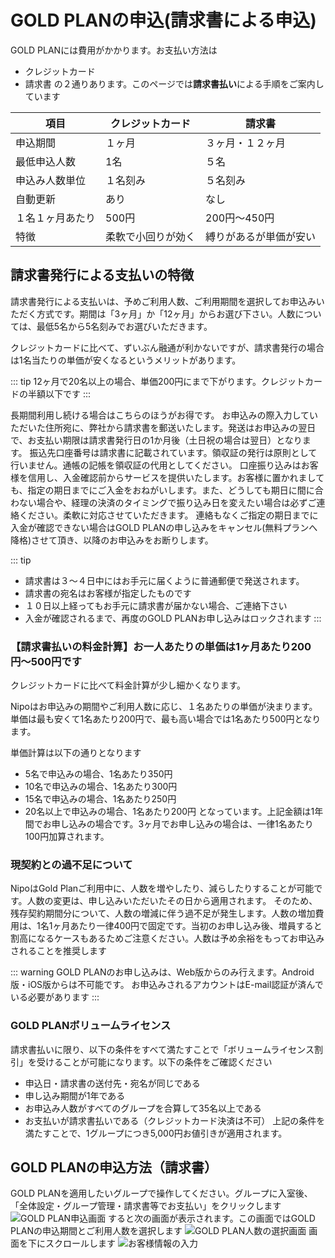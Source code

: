 # GOLD PLANの申込(請求書による申込)
GOLD PLANには費用がかかります。お支払い方法は
- クレジットカード
- 請求書
の２通りあります。このページでは**請求書払い**による手順をご案内しています

| 項目       | クレジットカード  | 請求書         |
| -------- | --------- | ----------- |
| 申込期間     | １ヶ月       | ３ヶ月・１２ヶ月    |
| 最低申込人数   | 1名        | ５名          |
| 申込み人数単位  | １名刻み      | ５名刻み        |
| 自動更新     | あり        | なし          |
| １名１ヶ月あたり | 500円      | 200円〜450円   |
| 特徴       | 柔軟で小回りが効く | 縛りがあるが単価が安い |

## 請求書発行による支払いの特徴
請求書発行による支払いは、予めご利用人数、ご利用期間を選択してお申込みいただく方式です。期間は「3ヶ月」か「12ヶ月」からお選び下さい。人数については、最低5名から5名刻みでお選びいただきます。

クレジットカードに比べて、ずいぶん融通が利かないですが、請求書発行の場合は1名当たりの単価が安くなるというメリットがあります。

::: tip
12ヶ月で20名以上の場合、単価200円にまで下がります。クレジットカードの半額以下です
:::

長期間利用し続ける場合はこちらのほうがお得です。
お申込みの際入力していただいた住所宛に、弊社から請求書を郵送いたします。発送はお申込みの翌日で、お支払い期限は請求書発行日の1か月後（土日祝の場合は翌日）となります。
振込先口座番号は請求書に記載されています。領収証の発行は原則として行いません。通帳の記帳を領収証の代用としてください。
口座振り込みはお客様を信用し、入金確認前からサービスを提供いたします。お客様に置かれましても、指定の期日までにご入金をおねがいします。また、どうしても期日に間に合わない場合や、経理の決済のタイミングで振り込み日を変えたい場合は必ずご連絡ください。柔軟に対応させていただきます。
連絡もなくご指定の期日までに入金が確認できない場合はGOLD PLANの申し込みをキャンセル(無料プランへ降格)させて頂き、以降のお申込みをお断りします。

::: tip
- 請求書は３〜４日中にはお手元に届くように普通郵便で発送されます。
- 請求書の宛名はお客様が指定したものです
- １０日以上経ってもお手元に請求書が届かない場合、ご連絡下さい
- 入金が確認されるまで、再度のGOLD PLANお申し込みはロックされます
:::

### 【請求書払いの料金計算】お一人あたりの単価は1ヶ月あたり200円〜500円です
クレジットカードに比べて料金計算が少し細かくなります。

Nipoはお申込みの期間やご利用人数に応じ、１名あたりの単価が決まります。単価は最も安くて1名あたり200円で、最も高い場合では1名あたり500円となります。

単価計算は以下の通りとなります

- 5名で申込みの場合、1名あたり350円
- 10名で申込みの場合、1名あたり300円
- 15名で申込みの場合、1名あたり250円
- 20名以上で申込みの場合、1名あたり200円
となっています。上記金額は1年間でお申し込みの場合です。3ヶ月でお申し込みの場合は、一律1名あたり100円加算されます。
<Price />


### 現契約との過不足について
NipoはGold Planご利用中に、人数を増やしたり、減らしたりすることが可能です。人数の変更は、申し込みいただいたその日から適用されます。
そのため、残存契約期間分について、人数の増減に伴う過不足が発生します。人数の増加費用は、1名1ヶ月あたり一律400円で固定です。当初のお申し込み後、増員すると割高になるケースもあるためご注意ください。人数は予め余裕をもってお申込みされることを推奨します

::: warning
GOLD PLANのお申し込みは、Web版からのみ行えます。Android版・iOS版からは不可能です。
お申込みされるアカウントはE-mail認証が済んでいる必要があります
::: 

### GOLD PLANボリュームライセンス
請求書払いに限り、以下の条件をすべて満たすことで「ボリュームライセンス割引」を受けることが可能になります。以下の条件をご確認ください

- 申込日・請求書の送付先・宛名が同じである
- 申し込み期間が1年である
- お申込み人数がすべてのグループを合算して35名以上である
- お支払いが請求書払いである（クレジットカード決済は不可）
上記の条件を満たすことで、1グループにつき5,000円お値引きが適用されます。

## GOLD PLANの申込方法（請求書）
GOLD PLANを適用したいグループで操作してください。グループに入室後、「全体設定・グループ管理・請求書等でお支払い」をクリックします
![GOLD PLAN申込画面](/price/price1.png)
すると次の画面が表示されます。この画面ではGOLD PLANの申込期間とご利用人数を選択します
![GOLD PLAN人数の選択画面](/price/price2.png)
画面を下にスクロールします
![お客様情報の入力](/price/price3.png)
